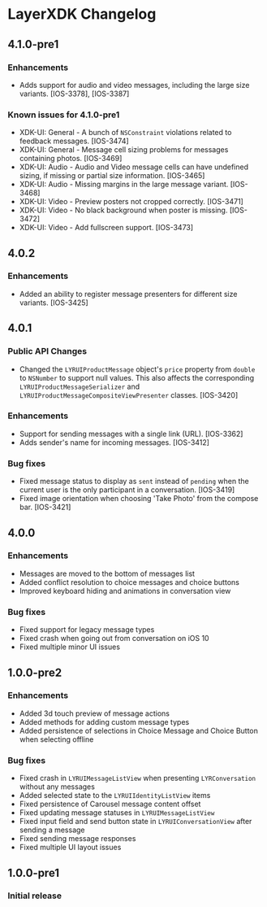 # LayerXDK Changelog

## 4.1.0-pre1

### Enhancements

* Adds support for audio and video messages, including the large size variants. [IOS-3378], [IOS-3387]

### Known issues for 4.1.0-pre1

* XDK-UI: General - A bunch of `NSConstraint` violations related to feedback messages. [IOS-3474]
* XDK-UI: General - Message cell sizing problems for messages containing photos. [IOS-3469]
* XDK-UI: Audio - Audio and Video message cells can have undefined sizing, if missing or partial size information. [IOS-3465]
* XDK-UI: Audio - Missing margins in the large message variant. [IOS-3468]
* XDK-UI: Video - Preview posters not cropped correctly. [IOS-3471]
* XDK-UI: Video - No black background when poster is missing. [IOS-3472]
* XDK-UI: Video - Add fullscreen support. [IOS-3473]

## 4.0.2

### Enhancements

* Added an ability to register message presenters for different size variants. [IOS-3425]

## 4.0.1

### Public API Changes

* Changed the `LYRUIProductMessage` object's `price` property from `double` to `NSNumber` to support null values. This also affects the corresponding `LYRUIProductMessageSerializer` and `LYRUIProductMessageCompositeViewPresenter` classes. [IOS-3420]

### Enhancements

* Support for sending messages with a single link (URL). [IOS-3362]
* Adds sender's name for incoming messages. [IOS-3412]

### Bug fixes

* Fixed message status to display as `sent` instead of `pending` when the current user is the only participant in a conversation. [IOS-3419]
* Fixed image orientation when choosing 'Take Photo' from the compose bar. [IOS-3421]

## 4.0.0

### Enhancements

* Messages are moved to the bottom of messages list
* Added conflict resolution to choice messages and choice buttons
* Improved keyboard hiding and animations in conversation view

### Bug fixes

* Fixed support for legacy message types
* Fixed crash when going out from conversation on iOS 10
* Fixed multiple minor UI issues

## 1.0.0-pre2

### Enhancements

* Added 3d touch preview of message actions
* Added methods for adding custom message types
* Added persistence of selections in Choice Message and Choice Button when selecting offline

### Bug fixes

* Fixed crash in `LYRUIMessageListView` when presenting `LYRConversation` without any messages
* Added selected state to the `LYRUIIdentityListView` items
* Fixed persistence of Carousel message content offset
* Fixed updating message statuses in `LYRUIMessageListView`
* Fixed input field and send button state in `LYRUIConversationView` after sending a message
* Fixed sending message responses
* Fixed multiple UI layout issues

## 1.0.0-pre1

### Initial release
